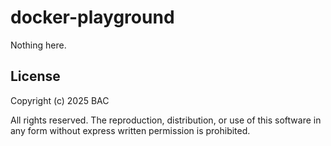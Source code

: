 # docker-playground

Nothing here.

## License

Copyright (c) 2025 BAC

All rights reserved. The reproduction, distribution, or use of this software in any form without express written permission is prohibited.

